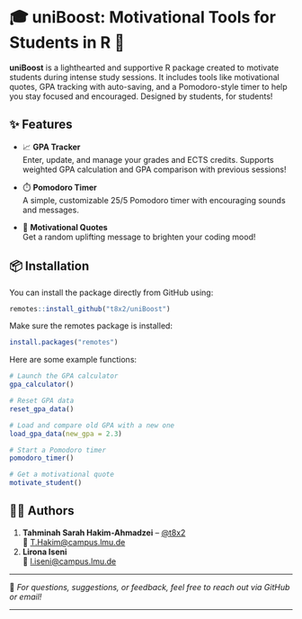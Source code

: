 # 🎓 uniBoost: Motivational Tools for Students in R 💪

**uniBoost** is a lighthearted and supportive R package created to motivate students during intense study sessions. It includes tools like motivational quotes, GPA tracking with auto-saving, and a Pomodoro-style timer to help you stay focused and encouraged. Designed by students, for students!

## ✨ Features

- 📈 **GPA Tracker**  
  Enter, update, and manage your grades and ECTS credits. Supports weighted GPA calculation and GPA comparison with previous sessions!

- ⏱️ **Pomodoro Timer**  
  A simple, customizable 25/5 Pomodoro timer with encouraging sounds and messages.

- 💬 **Motivational Quotes**  
  Get a random uplifting message to brighten your coding mood!

## 📦 Installation

You can install the package directly from GitHub using:

```r
remotes::install_github("t8x2/uniBoost")
```

Make sure the remotes package is installed:
```r
install.packages("remotes")
```

Here are some example functions:

```r
# Launch the GPA calculator
gpa_calculator()

# Reset GPA data
reset_gpa_data()

# Load and compare old GPA with a new one
load_gpa_data(new_gpa = 2.3)

# Start a Pomodoro timer
pomodoro_timer()

# Get a motivational quote
motivate_student()
```

## 👩‍💻 Authors

1. **Tahminah Sarah Hakim-Ahmadzei** – [@t8x2](https://github.com/t8x2)  
   📧 [T.Hakim@campus.lmu.de](mailto:T.Hakim@campus.lmu.de)  
2. **Lirona Iseni**  
   📧 [l.iseni@campus.lmu.de](mailto:l.iseni@campus.lmu.de)

---

📝 *For questions, suggestions, or feedback, feel free to reach out via GitHub or email!*

---

